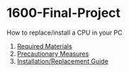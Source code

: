 # 1600-Final-Project
How to replace/install a CPU in your PC

1. [Required Materials](https://github.com/cnelson0/1600-Final-Project/blob/119bd10c0d69250ca4ad96220da5e784a0665d14/Required%20Materials.md)
2. [Precautionary Measures](https://github.com/cnelson0/1600-Final-Project/blob/fc3cd6d378ecd4765d3bc38e37ded3edc7c20357/Precautionary%20Measures.md)
3. [Installation/Replacement Guide]()
